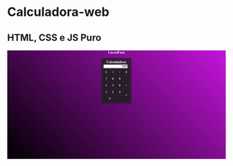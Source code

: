 # Calculadora-web
## HTML, CSS e JS Puro

![alt text](https://github.com/LucasFaess/Calculadora-web/blob/master/imgs/Print.png)
